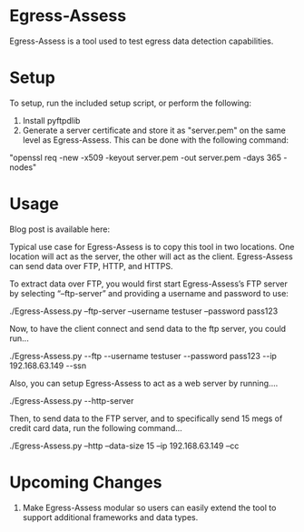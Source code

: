 Egress-Assess
=============

Egress-Assess is a tool used to test egress data detection capabilities.

Setup
=====

To setup, run the included setup script, or perform the following:

1.  Install pyftpdlib
2.  Generate a server certificate and store it as "server.pem" on the same level as Egress-Assess.  This can be done with the following command:

"openssl req -new -x509 -keyout server.pem -out server.pem -days 365 -nodes"


Usage
=====

Blog post is available here: 

Typical use case for Egress-Assess is to copy this tool in two locations.  One location will act as the server, the other will act as the client.  Egress-Assess can send data over FTP, HTTP, and HTTPS.

To extract data over FTP, you would first start Egress-Assess’s FTP server by selecting “–ftp-server” and providing a username and password to use:

./Egress-Assess.py –ftp-server –username testuser –password pass123

Now, to have the client connect and send data to the ftp server, you could run...

./Egress-Assess.py --ftp --username testuser --password pass123 --ip 192.168.63.149 --ssn


Also, you can setup Egress-Assess to act as a web server by running....

./Egress-Assess.py --http-server

Then, to send data to the FTP server, and to specifically send 15 megs of credit card data, run the following command...

./Egress-Assess.py –http –data-size 15 –ip 192.168.63.149 –cc


Upcoming Changes
================

1.  Make Egress-Assess modular so users can easily extend the tool to support additional frameworks and data types.
